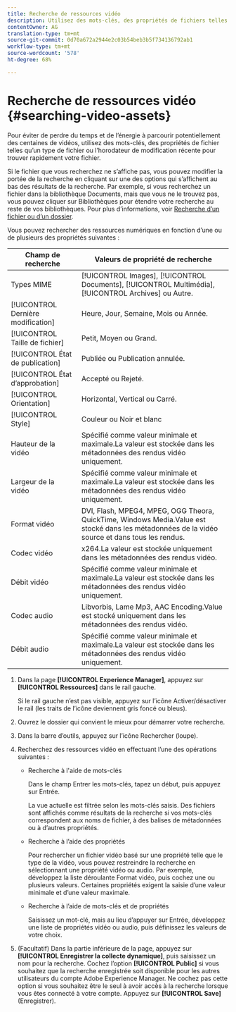 ```yaml
---
title: Recherche de ressources vidéo
description: Utilisez des mots-clés, des propriétés de fichiers telles qu’un type MIME, la taille ou l’horodatage de modification récente pour retrouver rapidement vos fichiers dans AEM Assets.
contentOwner: AG
translation-type: tm+mt
source-git-commit: 0d70a672a2944e2c03b54beb3b5f734136792ab1
workflow-type: tm+mt
source-wordcount: '578'
ht-degree: 68%

---
```



# Recherche de ressources vidéo {#searching-video-assets}

Pour éviter de perdre du temps et de l’énergie à parcourir potentiellement des centaines de vidéos, utilisez des mots-clés, des propriétés de fichier telles qu’un type de fichier ou l’horodateur de modification récente pour trouver rapidement votre fichier.

Si le fichier que vous recherchez ne s’affiche pas, vous pouvez modifier la portée de la recherche en cliquant sur une des options qui s’affichent au bas des résultats de la recherche. Par exemple, si vous recherchez un fichier dans la bibliothèque Documents, mais que vous ne le trouvez pas, vous pouvez cliquer sur Bibliothèques pour étendre votre recherche au reste de vos bibliothèques. Pour plus d’informations, voir [Recherche d’un fichier ou d’un dossier](https://windows.microsoft.com/en-us/windows7/find-a-file-or-folder).

Vous pouvez rechercher des ressources numériques en fonction d’une ou de plusieurs des propriétés suivantes :

| Champ de recherche | Valeurs de propriété de recherche |
|---|---|
| Types MIME | [!UICONTROL Images],  [!UICONTROL Documents],  [!UICONTROL Multimédia],  [!UICONTROL Archives] ou Autre. |
| [!UICONTROL Dernière modification] | Heure, Jour, Semaine, Mois ou Année. |
| [!UICONTROL Taille de fichier] | Petit, Moyen ou Grand. |
| [!UICONTROL État de publication] | Publiée ou Publication annulée. |
| [!UICONTROL État d’approbation] | Accepté ou Rejeté. |
| [!UICONTROL Orientation] | Horizontal, Vertical ou Carré. |
| [!UICONTROL Style] | Couleur ou Noir et blanc |
| Hauteur de la vidéo | Spécifié comme valeur minimale et maximale.La valeur est stockée dans les métadonnées des rendus vidéo uniquement. |
| Largeur de la vidéo | Spécifié comme valeur minimale et maximale.La valeur est stockée dans les métadonnées des rendus vidéo uniquement. |
| Format vidéo | DVI, Flash, MPEG4, MPEG, OGG Theora, QuickTime, Windows Media.Value est stocké dans les métadonnées de la vidéo source et dans tous les rendus. |
| Codec vidéo | x264.La valeur est stockée uniquement dans les métadonnées des rendus vidéo. |
| Débit vidéo | Spécifié comme valeur minimale et maximale.La valeur est stockée dans les métadonnées des rendus vidéo uniquement. |
| Codec audio | Libvorbis, Lame Mp3, AAC Encoding.Value est stocké uniquement dans les métadonnées des rendus vidéo. |
| Débit audio  | Spécifié comme valeur minimale et maximale.La valeur est stockée dans les métadonnées des rendus vidéo uniquement. |

1. Dans la page **[!UICONTROL Experience Manager]**, appuyez sur **[!UICONTROL Ressources]** dans le rail gauche.

   Si le rail gauche n’est pas visible, appuyez sur l’icône Activer/désactiver le rail (les traits de l’icône deviennent gris foncé ou bleus).

1. Ouvrez le dossier qui convient le mieux pour démarrer votre recherche.
1. Dans la barre d’outils, appuyez sur l’icône Rechercher (loupe).
1. Recherchez des ressources vidéo en effectuant l’une des opérations suivantes :

   * Recherche à l&#39;aide de mots-clés

      Dans le champ Entrer les mots-clés, tapez un début, puis appuyez sur Entrée.

      La vue actuelle est filtrée selon les mots-clés saisis. Des fichiers sont affichés comme résultats de la recherche si vos mots-clés correspondent aux noms de fichier, à des balises de métadonnées ou à d’autres propriétés.

   * Recherche à l’aide des propriétés

      Pour rechercher un fichier vidéo basé sur une propriété telle que le type de la vidéo, vous pouvez restreindre la recherche en sélectionnant une propriété vidéo ou audio. Par exemple, développez la liste déroulante Format vidéo, puis cochez une ou plusieurs valeurs. Certaines propriétés exigent la saisie d’une valeur minimale et d’une valeur maximale.

   * Recherche à l’aide de mots-clés et de propriétés

      Saisissez un mot-clé, mais au lieu d’appuyer sur Entrée, développez une liste de propriétés vidéo ou audio, puis définissez les valeurs de votre choix.

1. (Facultatif) Dans la partie inférieure de la page, appuyez sur **[!UICONTROL Enregistrer la collecte dynamique]**, puis saisissez un nom pour la recherche. Cochez l’option **[!UICONTROL Public]** si vous souhaitez que la recherche enregistrée soit disponible pour les autres utilisateurs du compte Adobe Experience Manager. Ne cochez pas cette option si vous souhaitez être le seul à avoir accès à la recherche lorsque vous êtes connecté à votre compte. Appuyez sur **[!UICONTROL Save]** (Enregistrer).

